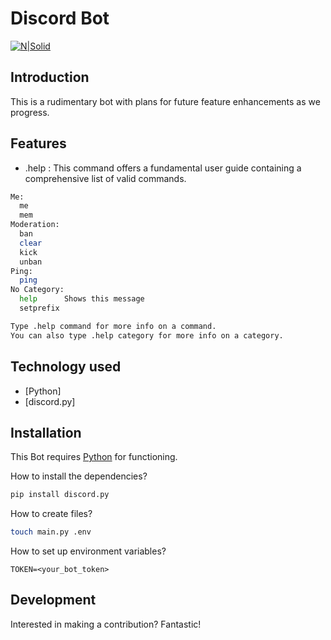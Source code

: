 # Discord Bot
[![N|Solid](https://pbs.twimg.com/card_img/1706660851640635392/ekbkjgsu?format=jpg&name=4096x4096)](https://nodesource.com/products/nsolid)

## Introduction
This is a rudimentary bot with plans for future feature enhancements as we progress.

## Features 

- .help : This command offers a fundamental user guide containing a comprehensive list of valid commands.
```sh
Me:
  me        
  mem       
Moderation:
  ban       
  clear     
  kick      
  unban     
Ping:
  ping      
​No Category:
  help      Shows this message
  setprefix 

Type .help command for more info on a command.
You can also type .help category for more info on a category.
```


## Technology used

- [Python] 
- [discord.py] 

## Installation

This Bot requires [Python](https://www.python.org/downloads/) for functioning.

How to install the dependencies?

```sh
pip install discord.py
```

How to create files?

```sh
touch main.py .env
```

How to set up environment variables?

```env
TOKEN=<your_bot_token>
```

## Development

Interested in making a contribution? Fantastic!
